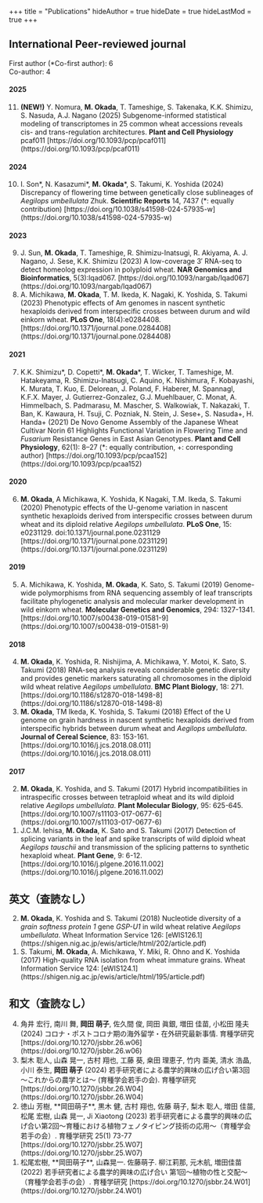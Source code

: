 +++
title = "Publications"
hideAuthor = true
hideDate = true
hideLastMod = true
+++

## International Peer-reviewed journal

First author (*Co-first author): 6  
Co-author: 4  

<section class="publication-section">

#### 2025

  <ol reversed start=11>
    <li><b>(NEW!)</b> Y. Nomura, <b>M. Okada</b>, T. Tameshige, S. Takenaka, K.K. Shimizu, S. Nasuda, A.J. Nagano (2025) Subgenome-informed statistical modeling of transcriptomes in 25 common wheat accessions reveals cis- and trans-regulation architectures. <b>Plant and Cell Physiology</b> pcaf011 [https://doi.org/10.1093/pcp/pcaf011](https://doi.org/10.1093/pcp/pcaf011)</li>
  </ol>

#### 2024

  <ol reversed start=10>
    <li>I. Son*, N. Kasazumi*, <b>M. Okada</b>*, S. Takumi, K. Yoshida (2024) Discrepancy of flowering time between genetically close sublineages of <i>Aegilops umbellulata</i> Zhuk. <b>Scientific Reports</b> 14, 7437 (*: equally contribution) [https://doi.org/10.1038/s41598-024-57935-w](https://doi.org/10.1038/s41598-024-57935-w)</li>
  </ol>

#### 2023

  <ol reversed start=9>
    <li>J. Sun, <b>M. Okada</b>, T. Tameshige, R. Shimizu-Inatsugi, R. Akiyama, A. J. Nagano, J. Sese, K.K. Shimizu (2023) A low-coverage 3′ RNA-seq to detect homeolog expression in polyploid wheat. <b>NAR Genomics and Bioinformatics</b>, 5(3):lqad067. [https://doi.org/10.1093/nargab/lqad067](https://doi.org/10.1093/nargab/lqad067)</li>
    <li>A. Michikawa, <b>M. Okada</b>, T. M. Ikeda, K. Nagaki, K. Yoshida, S. Takumi (2023) Phenotypic effects of Am genomes in nascent synthetic hexaploids derived from interspecific crosses between durum and wild einkorn wheat. <b>PLoS One</b>, 18(4):e0284408. [https://doi.org/10.1371/journal.pone.0284408](https://doi.org/10.1371/journal.pone.0284408)</li>
  </ol>

#### 2021

  <ol reversed start=7>
    <li>K.K. Shimizu*, D. Copetti*, <b>M. Okada</b>*, T. Wicker, T. Tameshige, M. Hatakeyama, R. Shimizu-Inatsugi, C. Aquino, K. Nishimura, F. Kobayashi, K. Murata, T. Kuo, E. Delorean, J. Poland, F. Haberer, M. Spannagl, K.F.X. Mayer, J. Gutierrez-Gonzalez, G.J. Muehlbauer, C. Monat, A. Himmelbach, S. Padmarasu, M. Mascher, S. Walkowiak, T. Nakazaki, T. Ban, K. Kawaura, H. Tsuji, C. Pozniak, N. Stein, J. Sese+, S. Nasuda+, H. Handa+ (2021) De Novo Genome Assembly of the Japanese Wheat Cultivar Norin 61 Highlights Functional Variation in Flowering Time and <i>Fusarium</i> Resistance Genes in East Asian Genotypes. <b>Plant and Cell Physiology</b>, 62(1): 8–27 (*: equally contribution, +: corresponding author) [https://doi.org/10.1093/pcp/pcaa152](https://doi.org/10.1093/pcp/pcaa152)</li>
  </ol>

#### 2020

  <ol reversed start=6>
    <li><b>M. Okada</b>, A Michikawa, K. Yoshida, K Nagaki, T.M. Ikeda, S. Takumi (2020) Phenotypic effects of the U-genome variation in nascent synthetic hexaploids derived from interspecific crosses between durum wheat and its diploid relative <i>Aegilops umbellulata</i>. <b>PLoS One</b>, 15: e0231129. doi:10.1371/journal.pone.0231129 [https://doi.org/10.1371/journal.pone.0231129](https://doi.org/10.1371/journal.pone.0231129)</li>
  </ol>

#### 2019

  <ol reversed start=5>
    <li>A. Michikawa, K. Yoshida, <b>M. Okada</b>, K. Sato, S. Takumi (2019) Genome-wide polymorphisms from RNA sequencing assembly of leaf transcripts facilitate phylogenetic analysis and molecular marker development in wild einkorn wheat. <b>Molecular Genetics and Genomics</b>, 294: 1327-1341. [https://doi.org/10.1007/s00438-019-01581-9](https://doi.org/10.1007/s00438-019-01581-9)</li>
  </ol>

#### 2018

  <ol reversed start=4>
    <li><b>M. Okada</b>, K. Yoshida, R. Nishijima, A. Michikawa, Y. Motoi, K. Sato, S. Takumi (2018) RNA-seq analysis reveals considerable genetic diversity and provides genetic markers saturating all chromosomes in the diploid wild wheat relative <i>Aegilops umbellulata</i>. <b>BMC Plant Biology</b>, 18: 271. [https://doi.org/10.1186/s12870-018-1498-8](https://doi.org/10.1186/s12870-018-1498-8)</li> 
    <li><b>M. Okada</b>, TM Ikeda, K. Yoshida, S. Takumi (2018) Effect of the U genome on grain hardness in nascent synthetic hexaploids derived from interspecific hybrids between durum wheat and <i>Aegilops umbellulata</i>. <b>Journal of Cereal Science</b>, 83: 153-161. [https://doi.org/10.1016/j.jcs.2018.08.011](https://doi.org/10.1016/j.jcs.2018.08.011)</li>
  </ol>

#### 2017
  <ol reversed>
    <li><b>M. Okada</b>, K. Yoshida, and S. Takumi (2017) Hybrid incompatibilities in intraspecific crosses between tetraploid wheat and its wild diploid relative <i>Aegilops umbellulata</i>. <b>Plant Molecular Biology</b>, 95: 625-645. [https://doi.org/10.1007/s11103-017-0677-6](https://doi.org/10.1007/s11103-017-0677-6)</li>
    <li>J.C.M. Iehisa, <b>M. Okada</b>, K. Sato and S. Takumi (2017) Detection of splicing variants in the leaf and spike transcripts of wild diploid wheat <i>Aegilops tauschii</i> and transmission of the splicing patterns to synthetic hexaploid wheat. <b>Plant Gene</b>, 9: 6-12. [https://doi.org/10.1016/j.plgene.2016.11.002](https://doi.org/10.1016/j.plgene.2016.11.002)</li>
  </ol>

  ## 英文（査読なし）

  <ol reversed>
    <li><b>M. Okada</b>, K. Yoshida and S. Takumi (2018) Nucleotide diversity of a <i>grain softness protein 1</i> gene <i>GSP-U1</i> in wild wheat relative <i>Aegilops umbellulata</i>. Wheat Information Service 126: [eWIS126.1](https://shigen.nig.ac.jp/ewis/article/html/202/article.pdf)</li>
    <li>S. Takumi, <b>M. Okada</b>, A. Michikawa, Y. Miki, R. Ohno and K. Yoshida (2017) High-quality RNA isolation from wheat immature grains. Wheat Information Service 124: [eWIS124.1](https://shigen.nig.ac.jp/ewis/article/html/195/article.pdf)</li>
  </ol>

  ## 和文（査読なし）

  <ol reversed>
    <li>角井 宏行, 南川 舞, <b>岡田 萌子</b>, 佐久間 俊, 岡田 眞銀, 増田 佳苗, 小松田 隆夫　(2024) コロナ・ポストコロナ期の海外留学・在外研究最新事情. 育種学研究 [https://doi.org/10.1270/jsbbr.26.w06](https://doi.org/10.1270/jsbbr.26.w06)</li>
    <li>梨木 聡人, 山森 晃一, 古村 翔也, 工藤 葵, 桒田 理恵子, 竹内 亜美, 清水 浩晶, 小川 泰生, <b>岡田 萌子</b> (2024) 若手研究者による農学的興味の広げ合い第3回～これからの農学とは～ (育種学会若手の会). 育種学研究 [https://doi.org/10.1270/jsbbr.26.W04](https://doi.org/10.1270/jsbbr.26.W04)</li>
    <li>徳山 芳樹, **岡田萌子**, 黒木 健, 古村 翔也, 佐藤 萌子, 梨木 聡人, 増田 佳苗, 松尾 宏樹, 山森 晃一, Ji Xiaotong (2023) 若手研究者による農学的興味の広げ合い第2回～育種における植物フェノタイピング技術の応用～（育種学会若手の会）. 育種学研究 25(1) 73-77 [https://doi.org/10.1270/jsbbr.25.W07](https://doi.org/10.1270/jsbbr.25.W07)</li>
    <li>松尾宏樹, **岡田萌子**, 山森晃一. 佐藤萌子. 柳江莉那, 元木航, 増田佳苗 (2022) 若手研究者による農学的興味の広げ合い 第1回～植物の性と交配～（育種学会若手の会）. 育種学研究  [https://doi.org/10.1270/jsbbr.24.W01](https://doi.org/10.1270/jsbbr.24.W01)</li>
  </ol>

</section>
